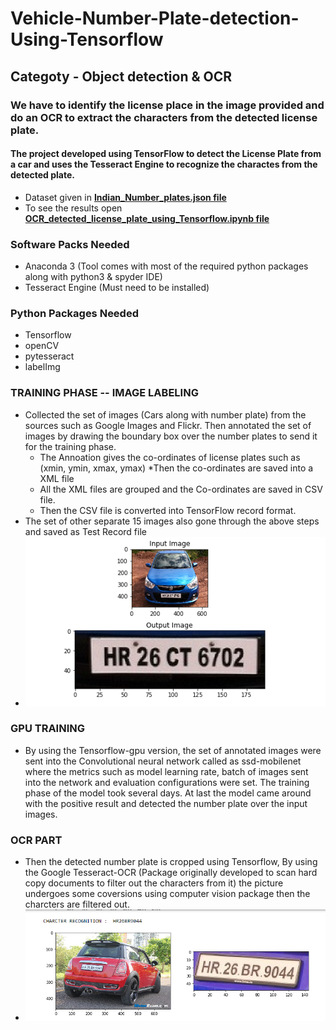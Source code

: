 # Vehicle-Number-Plate-detection-Using-Tensorflow

## Categoty - Object detection & OCR
### We have to identify the license place in the image provided and do an OCR to extract the characters from the detected license plate.
#### The project developed using TensorFlow to detect the License Plate from a car and uses the Tesseract Engine to recognize the charactes from the detected plate.
* Dataset given in [**Indian_Number_plates.json file**](Indian_Number_plates.json)
* To see the results open [**OCR_detected_license_plate_using_Tensorflow.ipynb file**](OCR_detected_license_plate_using_Tensorflow.ipynb)

### Software Packs Needed
* Anaconda 3 (Tool comes with most of the required python packages along with python3 & spyder IDE)
* Tesseract Engine (Must need to be installed)

### Python Packages Needed
* Tensorflow
* openCV
* pytesseract
* labelImg

### TRAINING PHASE -- IMAGE LABELING
* Collected the set of images (Cars along with number plate) from the sources such as Google Images and Flickr. Then annotated the set of images by drawing the boundary box over the number plates to send it for the training phase.
  * The Annoation gives the co-ordinates of license plates such as (xmin, ymin, xmax, ymax)
  *Then the co-ordinates are saved into a XML file
  * All the XML files are grouped and the Co-ordinates are saved in CSV file.
  * Then the CSV file is converted into TensorFlow record format.
* The set of other separate 15 images also gone through the above steps and saved as Test Record file
* <img src="/doc/img1.PNG" alt="My cool logo"/>

### GPU TRAINING
* By using the Tensorflow-gpu version, the set of annotated images were sent into the Convolutional neural network called as ssd-mobilenet where the metrics such as model learning rate, batch of images sent into the network and evaluation configurations were set. The training phase of the model took several days. At last the model came around with the positive result and detected the number plate over the input images.

### OCR PART
* Then the detected number plate is cropped using Tensorflow, By using the Google Tesseract-OCR (Package originally developed to scan hard copy documents to filter out the characters from it) the picture undergoes some coversions using computer vision package then the charcters are filtered out.
* <img src="/doc/img2.PNG" alt="My cool logo"/>

